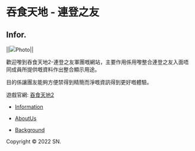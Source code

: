# 吞食天地 - 連登之友

## Infor.

||<img src="#">Photo||

歡迎嚟到吞食天地2-連登之友軍團嘅網站，主要作用係用嚟整合連登之友入面唔同成員所提供嘅資料作出整合顯示用途。

目的係讓團友能夠方便禁得到精簡而淨嘅資訊得到更好嘅體驗。


遊戲官網: <a href="https://ts2.chinesegamer.net/">吞食天地2</a>

* <a href="#Infor">Information</a>

* <a href="#">AboutUs</a>

* <a href="#">Background</a>

Copyright © 2022 SN.
